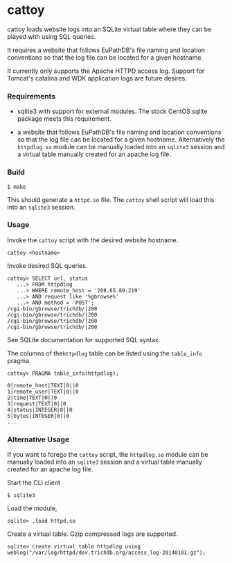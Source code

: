 # cattoy

cattoy loads website logs into an SQLite virtual table where they can be played with using SQL queries.

It requires a website that follows EuPathDB's file naming and location conventions so that the log file can be located for a given hostname.

It currently only supports the Apache HTTPD access log. Support for Tomcat's catalina and WDK application logs are future desires.

### Requirements

- sqlite3 with support for external modules. The stock CentOS sqlite package meets this requirement.

- a website that follows EuPathDB's file naming and location conventions so that the log file can be located for a given hostname. Alternatively the `httpdlog.so` module can be manually loaded into an `sqlite3` session and a virtual table manually created for an apache log file.

### Build

    $ make

This should generate a `httpd.so` file. The `cattoy` shell script will load this into an `sqlite3` session.

### Usage

Invoke the `cattoy` script with the desired website hostname.

    cattoy <hostname>

Invoke desired SQL queries.

    cattoy> SELECT url, status
       ...> FROM httpdlog
       ...> WHERE remote_host = '208.65.89.219'
       ...> AND request like '%gbrowse%'
       ...> AND method = 'POST';
    /cgi-bin/gbrowse/trichdb/|200
    /cgi-bin/gbrowse/trichdb/|200
    /cgi-bin/gbrowse/trichdb/|200
    /cgi-bin/gbrowse/trichdb/|200

See SQLite documentation for supported SQL syntax.

The columns of the`httpdlog` table can be listed using the `table_info` pragma.

    cattoy> PRAGMA table_info(httpdlog);

    0|remote_host|TEXT|0||0
    1|remote_user|TEXT|0||0
    2|time|TEXT|0||0
    3|request|TEXT|0||0
    4|status|INTEGER|0||0
    5|bytes|INTEGER|0||0
    ...

### Alternative Usage

If you want to forego the `cattoy` script, the `httpdlog.so` module can be manually loaded into an `sqlite3` session and a virtual table manually created for an apache log file.

Start the CLI client

    $ sqlite3

Load the module,

    sqlite> .load httpd.so

Create a virtual table. Gzip compressed logs are supported.

    sqlite> create virtual table httpdlog using weblog("/var/log/httpd/dev.trichdb.org/access_log-20140101.gz");

